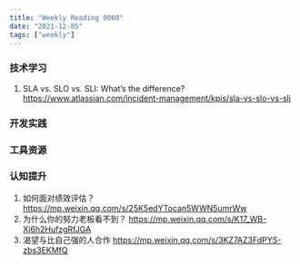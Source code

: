 ```yaml
---
title: "Weekly Reading 0060"
date: "2021-12-05"
tags: ["weekly"]
---
```


### 技术学习
1. SLA vs. SLO vs. SLI: What’s the difference? https://www.atlassian.com/incident-management/kpis/sla-vs-slo-vs-sli

### 开发实践


### 工具资源


### 认知提升
1. 如何面对绩效评估？ https://mp.weixin.qq.com/s/25K5edYTocan5WWN5umrWw
2. 为什么你的努力老板看不到？ https://mp.weixin.qq.com/s/K17_WB-Xj6h2HufzgRfJGA
3. 渴望与比自己强的人合作 https://mp.weixin.qq.com/s/3KZ7AZ3FdPYS-zbs3EKMfQ
